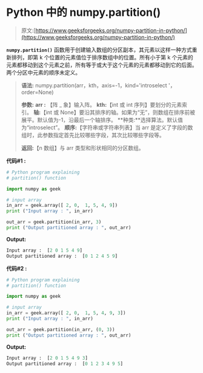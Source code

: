 # Python 中的 numpy.partition()

> 原文:[https://www.geeksforgeeks.org/numpy-partition-in-python/](https://www.geeksforgeeks.org/numpy-partition-in-python/)

**`numpy.partition()`** 函数用于创建输入数组的分区副本，其元素以这样一种方式重新排列，即第 k 个位置的元素值位于排序数组中的位置。所有小于第 k 个元素的元素都移动到这个元素之前，所有等于或大于这个元素的元素都移动到它的后面。两个分区中元素的顺序未定义。

> **语法:** numpy.partition(arr，kth，axis=-1，kind='introselect '，order=None)
> 
> **参数:**
> **arr :** 【阵 _ 象】输入阵。
> **kth:**【int 或 int 序列】要划分的元素索引。
> **轴:**【int 或 None】要沿其排序的轴。如果为“无”，则数组在排序前被展平。默认值为-1，沿最后一个轴排序。
> **种类:**选择算法。默认值为“introselect”。
> **顺序:**【字符串或字符串列表】当 arr 是定义了字段的数组时，此参数指定首先比较哪些字段，其次比较哪些字段等。
> 
> **返回:**【n 数组】与 arr 类型和形状相同的分区数组。

**代码#1 :**

```py
# Python program explaining
# partition() function

import numpy as geek

# input array
in_arr = geek.array([ 2, 0,  1, 5, 4, 9])
print ("Input array : ", in_arr) 

out_arr = geek.partition(in_arr, 3)
print ("Output partitioned array : ", out_arr)
```

**Output:**

```py
Input array :  [2 0 1 5 4 9]
Output partitioned array :  [0 1 2 4 5 9]

```

**代码#2 :**

```py
# Python program explaining
# partition() function

import numpy as geek

# input array
in_arr = geek.array([ 2, 0,  1, 5, 4, 9, 3])
print ("Input array : ", in_arr) 

out_arr = geek.partition(in_arr, (0, 3))
print ("Output partitioned array : ", out_arr)
```

**Output:**

```py
Input array :  [2 0 1 5 4 9 3]
Output partitioned array :  [0 1 2 3 4 9 5]

```